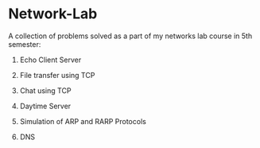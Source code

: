 # Network-Lab
A collection of problems solved as a part of my networks lab course in 5th semester:


1. Echo Client Server

2. File transfer using TCP

3. Chat using TCP

4. Daytime Server 

5. Simulation of ARP and RARP Protocols

6. DNS


